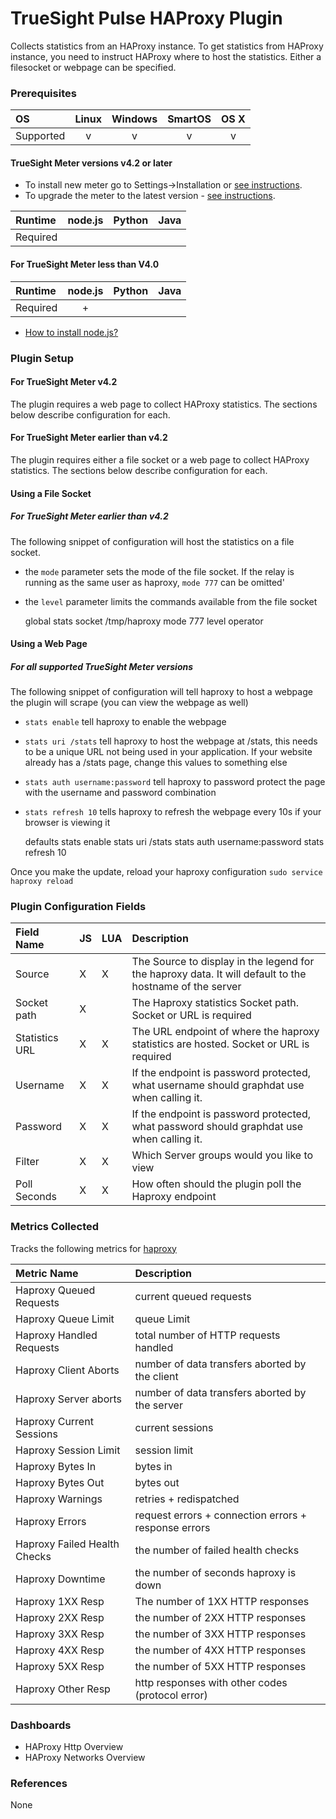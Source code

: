 # TrueSight Pulse HAProxy Plugin

Collects statistics from an HAProxy instance. To get statistics from HAProxy instance, you need to instruct HAProxy where to host the statistics. Either a filesocket or webpage can be specified.

### Prerequisites

|     OS    | Linux | Windows | SmartOS | OS X |
|:----------|:-----:|:-------:|:-------:|:----:|
| Supported |   v   |    v    |    v    |  v   |

#### TrueSight Meter versions v4.2 or later

- To install new meter go to Settings->Installation or [see instructions](https://help.truesight.bmc.com/hc/en-us/sections/200634331-Installation).
- To upgrade the meter to the latest version - [see instructions](https://help.truesight.bmc.com/hc/en-us/articles/201573102-Upgrading-the-Boundary-Meter). 


|  Runtime | node.js | Python | Java |
|:---------|:-------:|:------:|:----:|
| Required |         |        |      |

#### For TrueSight Meter less than V4.0

|  Runtime | node.js | Python | Java |
|:---------|:-------:|:------:|:----:|
| Required |    +    |        |      |

- [How to install node.js?](https://help.boundary.com/hc/articles/202360701)

### Plugin Setup

#### For TrueSight Meter v4.2

The plugin requires a web page to collect HAProxy statistics. The sections below describe configuration for each.

#### For TrueSight Meter earlier than v4.2

The plugin requires either a file socket or a web page to collect HAProxy statistics. The sections below describe configuration for each.

#### Using a File Socket

##### For TrueSight Meter earlier than v4.2

The following snippet of configuration will host the statistics on a file socket.
* the `mode` parameter sets the mode of the file socket.  If the relay is running as the same user as haproxy, `mode 777` can be omitted'
* the `level` parameter limits the commands available from the file socket

    global
        stats socket /tmp/haproxy mode 777 level operator

#### Using a Web Page

##### For all supported TrueSight Meter versions

The following snippet of configuration will tell haproxy to host a webpage the plugin will scrape (you can view the webpage as well)
* `stats enable` tell haproxy to enable the webpage
* `stats uri /stats` tell haproxy to host the webpage at /stats, this needs to be a unique URL not being used in your application.  If your website already has a /stats page, change this values to something else
* `stats auth username:password` tell haproxy to password protect the page with the username and password combination
* `stats refresh 10` tells haproxy to refresh the webpage every 10s if your browser is viewing it

    defaults
        stats enable
        stats uri /stats
        stats auth username:password
        stats refresh 10

Once you make the update, reload your haproxy configuration
	`sudo service haproxy reload`

### Plugin Configuration Fields

|Field Name    |JS |LUA|Description                                                                                             |
|:-------------|:--|:--|:---------------------------------------------------------------------------------------------------|
|Source        | X | X |The Source to display in the legend for the haproxy data.  It will default to the hostname of the server|
|Socket path   | X |   |The Haproxy statistics Socket path.  Socket or URL is required                                          |
|Statistics URL| X | X |The URL endpoint of where the haproxy statistics are hosted.  Socket or URL is required                 |
|Username      | X | X |If the endpoint is password protected, what username should graphdat use when calling it.               |
|Password      | X | X |If the endpoint is password protected, what password should graphdat use when calling it.               |
|Filter        | X | X |Which Server groups would you like to view                                                              |
|Poll Seconds  | X | X |How often should the plugin poll the Haproxy endpoint                                                   |

### Metrics Collected

Tracks the following metrics for [haproxy](http://www.haproxy.org)

|Metric Name                 |Description                                         |
|:---------------------------|:---------------------------------------------------|
|Haproxy Queued Requests     | current queued requests                            |
|Haproxy Queue Limit         |queue Limit                                         |
|Haproxy Handled Requests    |total number of HTTP requests handled               |
|Haproxy Client Aborts       |number of data transfers aborted by the client      |
|Haproxy Server aborts       |number of data transfers aborted by the server      |
|Haproxy Current Sessions    |current sessions                                    |
|Haproxy Session Limit       |session limit                                       |
|Haproxy Bytes In            |bytes in                                            |
|Haproxy Bytes Out           |bytes out                                           |
|Haproxy Warnings            |retries + redispatched                              |
|Haproxy Errors              |request errors + connection errors + response errors|
|Haproxy Failed Health Checks|the number of failed health checks                  |
|Haproxy Downtime            |the number of seconds haproxy is down               |
|Haproxy 1XX Resp            |The number of 1XX HTTP responses                    |
|Haproxy 2XX Resp            |the number of 2XX HTTP responses                    |
|Haproxy 3XX Resp            |the number of 3XX HTTP responses                    |
|Haproxy 4XX Resp            |the number of 4XX HTTP responses                    |
|Haproxy 5XX Resp            |the  number of 5XX HTTP responses                   |
|Haproxy Other Resp          |http responses with other codes (protocol error)    |

### Dashboards

- HAProxy Http Overview
- HAProxy Networks Overview

### References

None
